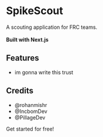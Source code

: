 # SpikeScout
A scouting application for FRC teams. <br><br>
<strong>Built with Next.js</strong>

## Features
- im gonna write this trust

## Credits
- @rohanmishr
- @IncbomDev
- @PillageDev

Get started for free!
